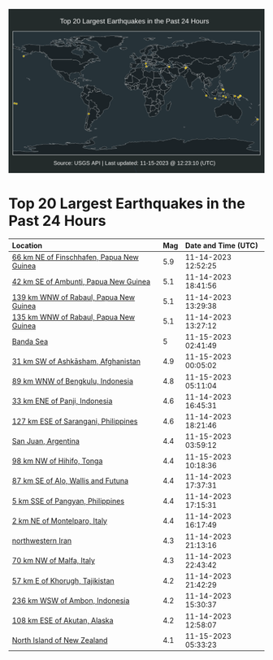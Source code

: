 ![Map](./map.png)

# Top 20 Largest Earthquakes in the Past 24 Hours

| Location | Mag | Date and Time (UTC) |
|:---|:---|:---|
| [66 km NE of Finschhafen, Papua New Guinea](https://earthquake.usgs.gov/earthquakes/eventpage/usd00103z8) | 5.9 | 11-14-2023 12:52:25 |
| [42 km SE of Ambunti, Papua New Guinea](https://earthquake.usgs.gov/earthquakes/eventpage/us6000lnek) | 5.1 | 11-14-2023 18:41:56 |
| [139 km WNW of Rabaul, Papua New Guinea](https://earthquake.usgs.gov/earthquakes/eventpage/usd00103zh) | 5.1 | 11-14-2023 13:29:38 |
| [135 km WNW of Rabaul, Papua New Guinea](https://earthquake.usgs.gov/earthquakes/eventpage/usd00103zg) | 5.1 | 11-14-2023 13:27:12 |
| [Banda Sea](https://earthquake.usgs.gov/earthquakes/eventpage/us6000lngz) | 5 | 11-15-2023 02:41:49 |
| [31 km SW of Ashkāsham, Afghanistan](https://earthquake.usgs.gov/earthquakes/eventpage/us6000lngc) | 4.9 | 11-15-2023 00:05:02 |
| [89 km WNW of Bengkulu, Indonesia](https://earthquake.usgs.gov/earthquakes/eventpage/us6000lnhf) | 4.8 | 11-15-2023 05:11:04 |
| [33 km ENE of Panji, Indonesia](https://earthquake.usgs.gov/earthquakes/eventpage/us6000lndy) | 4.6 | 11-14-2023 16:45:31 |
| [127 km ESE of Sarangani, Philippines](https://earthquake.usgs.gov/earthquakes/eventpage/us6000lnei) | 4.6 | 11-14-2023 18:21:46 |
| [San Juan, Argentina](https://earthquake.usgs.gov/earthquakes/eventpage/us6000lnh6) | 4.4 | 11-15-2023 03:59:12 |
| [98 km NW of Hihifo, Tonga](https://earthquake.usgs.gov/earthquakes/eventpage/us6000lnhx) | 4.4 | 11-15-2023 10:18:36 |
| [87 km SE of Alo, Wallis and Futuna](https://earthquake.usgs.gov/earthquakes/eventpage/us6000lne8) | 4.4 | 11-14-2023 17:37:31 |
| [5 km SSE of Pangyan, Philippines](https://earthquake.usgs.gov/earthquakes/eventpage/us6000lne4) | 4.4 | 11-14-2023 17:15:31 |
| [2 km NE of Montelparo, Italy](https://earthquake.usgs.gov/earthquakes/eventpage/us6000lnce) | 4.4 | 11-14-2023 16:17:49 |
| [northwestern Iran](https://earthquake.usgs.gov/earthquakes/eventpage/us6000lnfd) | 4.3 | 11-14-2023 21:13:16 |
| [70 km NW of Malfa, Italy](https://earthquake.usgs.gov/earthquakes/eventpage/us6000lnfx) | 4.3 | 11-14-2023 22:43:42 |
| [57 km E of Khorugh, Tajikistan](https://earthquake.usgs.gov/earthquakes/eventpage/us6000lnfp) | 4.2 | 11-14-2023 21:42:29 |
| [236 km WSW of Ambon, Indonesia](https://earthquake.usgs.gov/earthquakes/eventpage/us6000lncd) | 4.2 | 11-14-2023 15:30:37 |
| [108 km ESE of Akutan, Alaska](https://earthquake.usgs.gov/earthquakes/eventpage/ak023em4e0j6) | 4.2 | 11-14-2023 12:58:07 |
| [North Island of New Zealand](https://earthquake.usgs.gov/earthquakes/eventpage/us6000lnhg) | 4.1 | 11-15-2023 05:33:23 |
